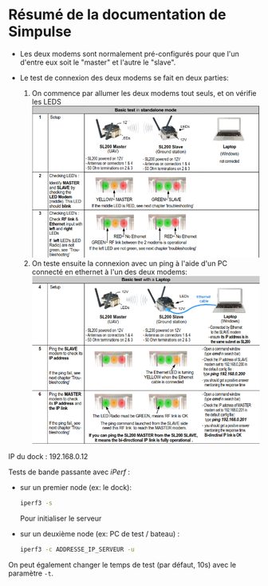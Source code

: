 # Résumé de la documentation de Simpulse

- Les deux modems sont normalement pré-configurés pour que l'un d'entre eux soit le "master" et l'autre le "slave".

- Le test de connexion des deux modems se fait en deux parties:
    1. On commence par allumer les deux modems tout seuls, et on vérifie les LEDS
    ![test1](imgs/basic_test_standalone.png)
    2. On teste ensuite la connexion avec un ping à l'aide d'un PC connecté en ethernet à l'un des deux modems:
    ![test2](imgs/basic_test_laptop.png)


IP du dock : 192.168.0.12

Tests de bande passante avec *iPerf* :
- sur un premier node (ex: le dock):

    ```bash
    iperf3 -s
    ```
    Pour initialiser le serveur
- sur un deuxième node (ex: PC de test / bateau) :
    ```bash
    iperf3 -c ADDRESSE_IP_SERVEUR -u
    ```
On peut également changer le temps de test (par défaut, 10s) avec le paramètre `-t`.
